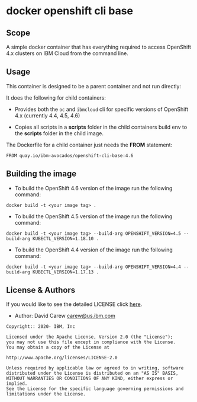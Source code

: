 # docker openshift cli base

## Scope

A simple docker container that has everything required to access OpenShift 4.x clusters on  IBM Cloud from the command line.

## Usage
This container is designed to be a parent container and not run directly:

It does the following for child containers:

- Provides both the  `oc` and `ibmcloud` cli for specific versions of OpenShift 4.x (currently 4.4, 4.5, 4.6)

- Copies all scripts in a **scripts** folder in the  child containers build env to the **scripts** folder in the child image.

The Dockerfile for a child container just needs the **FROM** statement:

```
FROM quay.io/ibm-avocados/openshift-cli-base:4.6
```

## Building the image

- To build the OpenShift 4.6 version of the image run the following command:
```
docker build -t <your image tag> .
```
- To build the OpenShift 4.5 version of the image run the following command:
```
docker build -t <your image tag> --build-arg OPENSHIFT_VERSION=4.5 --build-arg KUBECTL_VERSION=1.18.10 .
```
- To build the OpenShift 4.4 version of the image run the following command:
```
docker build -t <your image tag> --build-arg OPENSHIFT_VERSION=4.4 --build-arg KUBECTL_VERSION=1.17.13 .
```

## License & Authors

If you would like to see the detailed LICENSE click [here](./LICENSE).

- Author: David Carew <carew@us.ibm.com>
```text
Copyright:: 2020- IBM, Inc

Licensed under the Apache License, Version 2.0 (the "License");
you may not use this file except in compliance with the License.
You may obtain a copy of the License at

http://www.apache.org/licenses/LICENSE-2.0

Unless required by applicable law or agreed to in writing, software
distributed under the License is distributed on an "AS IS" BASIS,
WITHOUT WARRANTIES OR CONDITIONS OF ANY KIND, either express or implied.
See the License for the specific language governing permissions and
limitations under the License.
```
